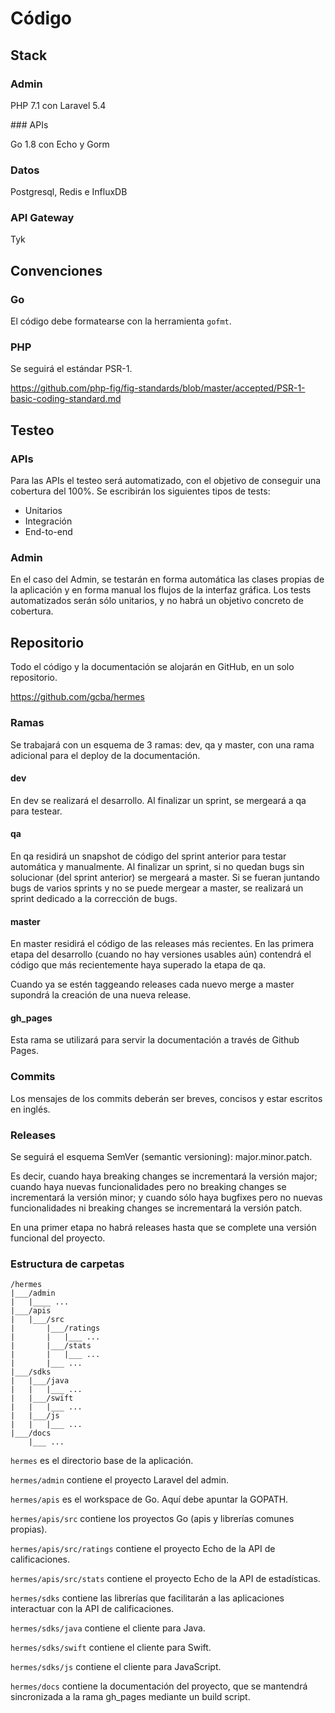 # Código

## Stack

### Admin

PHP 7.1 con Laravel 5.4

### APIs

Go 1.8 con Echo y Gorm

### Datos

Postgresql, Redis e InfluxDB

### API Gateway

Tyk

## Convenciones

### Go

El código debe formatearse con la herramienta `gofmt`.

### PHP

Se seguirá el estándar PSR-1.

https://github.com/php-fig/fig-standards/blob/master/accepted/PSR-1-basic-coding-standard.md

## Testeo

### APIs

Para las APIs el testeo será automatizado, con el objetivo de conseguir una cobertura del 100%. Se escribirán los siguientes tipos de tests:

- Unitarios
- Integración
- End-to-end

### Admin

En el caso del Admin, se testarán en forma automática las clases propias de la aplicación y en forma manual los flujos de la interfaz gráfica. Los tests automatizados serán sólo unitarios, y no habrá un objetivo concreto de cobertura.

## Repositorio

Todo el código y la documentación se alojarán en GitHub, en un solo repositorio.

https://github.com/gcba/hermes

### Ramas

Se trabajará con un esquema de 3 ramas: dev, qa y master, con una rama adicional para el deploy de la documentación.

#### dev

En dev se realizará el desarrollo. Al finalizar un sprint, se mergeará a qa para testear.

#### qa

En qa residirá un snapshot de código del sprint anterior para testar automática y manualmente. Al finalizar un sprint, si no quedan bugs sin solucionar (del sprint anterior) se mergeará a master. Si se fueran juntando bugs de varios sprints y no se puede mergear a master, se realizará un sprint dedicado a la corrección de bugs.

#### master

En master residirá el código de las releases más recientes. En las primera etapa del desarrollo (cuando no hay versiones usables aún) contendrá el código que más recientemente haya superado la etapa de qa.

Cuando ya se estén taggeando releases cada nuevo merge a master supondrá la creación de una nueva release.

#### gh_pages

Esta rama se utilizará para servir la documentación a través de Github Pages.

### Commits

Los mensajes de los commits deberán ser breves, concisos y estar escritos en inglés.

### Releases

Se seguirá el esquema SemVer (semantic versioning): major.minor.patch.

Es decir, cuando haya breaking changes se incrementará la versión major; cuando haya nuevas funcionalidades pero no breaking changes se incrementará la versión minor; y cuando sólo haya bugfixes pero no nuevas funcionalidades ni breaking changes se incrementará la versión patch.

En una primer etapa no habrá releases hasta que se complete una versión funcional del proyecto.

### Estructura de carpetas

```
/hermes
|___/admin
|   |____ ...
|___/apis
|	|___/src
|	    |___/ratings
|	    |	|___ ...
|    	|___/stats
|    	|	|___ ...
|		|___ ...
|___/sdks
|	|___/java
|	|	|___ ...
|	|___/swift
|	|	|___ ...
|	|___/js
|	|	|___ ...
|___/docs
	|___ ...
```

`hermes` es el directorio base de la aplicación.

`hermes/admin` contiene el proyecto Laravel del admin.

`hermes/apis` es el workspace de Go. Aquí debe apuntar la GOPATH.

`hermes/apis/src` contiene los proyectos Go (apis y librerías comunes propias).

`hermes/apis/src/ratings` contiene el proyecto Echo de la API de calificaciones.

`hermes/apis/src/stats` contiene el proyecto Echo de la API de estadísticas.

`hermes/sdks` contiene las librerías que facilitarán a las aplicaciones interactuar con la API de calificaciones.

`hermes/sdks/java` contiene el cliente para Java.

`hermes/sdks/swift` contiene el cliente para Swift.

`hermes/sdks/js` contiene el cliente para JavaScript.

`hermes/docs` contiene la documentación del proyecto, que se mantendrá sincronizada a la rama gh_pages mediante un build script.
